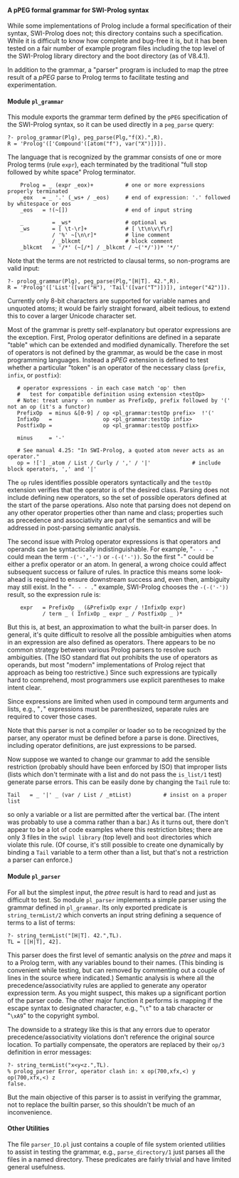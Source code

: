 #### A pPEG formal grammar for SWI-Prolog syntax

While some implementations of Prolog include a formal specification of their syntax, SWI-Prolog does not; this directory contains such a specification. While it is difficult to know how complete and bug-free it is, but it has been tested on a fair number of example program files including the top level of the SWI-Prolog library directory and the boot directory (as of V8.4.1).

In addition to the grammar, a "parser" program is included to map the ptree result of a *pPEG* parse to Prolog terms to facilitate testing and experimentation.

#### Module `pl_grammar`

This module exports the grammar term defined by the `pPEG` specification of the SWI-Prolog syntax, so it can be used directly in a `peg_parse` query:
```
?- prolog_grammar(Plg), peg_parse(Plg,"f(X).",R).
R = 'Prolog'(['Compound'([atom("f"), var("X")])]).
```
The language that is recognized by the grammar consists of one or more Prolog terms (rule `expr`), each terminated by the traditional "full stop followed by white space" Prolog terminator.
```
	Prolog = _ (expr _eox)+          # one or more expressions properly terminated
	_eox   = _ '.' (_ws+ / _eos)     # end of expression: '.' followed by whitespace or eos
	_eos   = !(~[])                  # end of input string
	
	_         = _ws*                 # optional ws
	_ws       = [ \t-\r]+            # [ \t\n\v\f\r]
	          / '%' ~[\n\r]*         # line comment
	          / _blkcmt              # block comment
	_blkcmt   = '/*' (~[/*] / _blkcmt / ~('*/'))* '*/'

```
Note that the terms are not restricted to clausal terms, so non-programs are valid input:
```
?- prolog_grammar(Plg), peg_parse(Plg,"[H|T]. 42.",R).
R = 'Prolog'(['List'([var("H"), 'Tail'([var("T")])]), integer("42")]).
```
Currently only 8-bit characters are supported for variable names and unquoted atoms; it would be fairly straight forward, albeit tedious, to extend this to cover a larger Unicode character set.

Most of the grammar is pretty self-explanatory but operator expressions are the exception. First, Prolog operator definitions are defined in a separate "table"  which can be extended and modified dynamically. Therefore the set of operators is not defined by the grammar, as would be the case in most programming languages. Instead a *pPEG* extension is defined to test whether a particular "token" is an operator of the necessary class (`prefix`, `infix`, or `postfix`):
 ```
	# operator expressions - in each case match 'op' then 
	#   test for compatible definition using extension <testOp>
	# Note: treat unary - on number as PrefixOp, prefix followed by '(' not an op (it's a functor)
	PrefixOp  = minus &[0-9] / op <pl_grammar:testOp prefix>  !'('
	InfixOp   =                op <pl_grammar:testOp infix>
	PostfixOp =                op <pl_grammar:testOp postfix>
	
	minus     = '-'
	
	# See manual 4.25: "In SWI-Prolog, a quoted atom never acts as an operator."
	op = !['] _atom / List / Curly / ',' / '|'             # include block operators, ',' and '|'
```
The `op` rules identifies possible operators syntactically and the `testOp` extension verifies that the operator is of the desired class. Parsing does not include defining new operators, so the set of possible operators defined at the start of the parse operations. Also note that parsing does not depend on any other operator properties other than name and class; properties such as precedence and associativity are part of the semantics and will be addressed in post-parsing semantic analysis.

The second issue with Prolog operator expressions is that operators and operands can be syntactically indistinguishable. For example, "`- - - .`" could mean the term `-('-','-')` or `-(-('-'))`. So the first "`-`" could be either a prefix operator or an atom. In general, a wrong choice could affect subsequent success or failure of rules. In practice this means some look-ahead is required to ensure downstream success and, even then, ambiguity may still exist. In the "`- - - .`" example, SWI-Prolog chooses the `-(-('-'))` result, so the expression rule is:
```
	expr   = PrefixOp _ (&PrefixOp expr / !InfixOp expr)
	       / term _ ( InfixOp _ expr _ / PostfixOp _ )*
```

But this is, at best, an approximation to what the built-in parser does. In general, it's quite difficult to resolve all the possible ambiguities when atoms in an expression are also defined as operators. There appears to be no common strategy between various Prolog parsers to resolve such ambiguities. (The ISO standard flat out prohibits the use of operators as operands, but most "modern" implementations of Prolog reject that approach as being too restrictive.) Since such expressions are typically hard to comprehend, most programmers use explicit parentheses to make intent clear.  

Since expressions are limited when used in compound term arguments and lists, e.g., "`,`" expressions must be parenthesized, separate rules are required to cover those cases.

Note that this parser is not a compiler or loader so to be recognized by the parser, any operator must be defined before a parse is done. Directives, including operator definitions, are just expressions to be parsed.

Now suppose we wanted to change our grammar to add the sensible restriction (probably should have been enforced by ISO) that improper lists (lists which don't terminate with a list and do not pass the `is_list/1` test) generate parse errors. This can be easily done by changing the `Tail` rule to:
 ```
 Tail   = _ '|' _ (var / List / _mtList)          # insist on a proper list
 ```
so only a variable or a list are permitted after the vertical bar. (The intent was probably to use a comma rather than a bar.)  As it turns out, there don't appear to be a lot of code examples where this restriction bites; there are only 3 files in the `swipl library` (top level) and `boot` directories which violate this rule. (Of course, it's still possible to create one dynamically by binding a `Tail` variable to a term other than a list, but that's not a restriction a parser can enforce.)

#### Module `pl_parser`

For all but the simplest input, the *ptree* result is hard to read and just as difficult to test. So module `pl_parser` implements a simple parser using the grammar defined in `pl_grammar`. Its only exported predicate is `string_termList/2` which converts an input string defining a sequence of terms to a list of terms:
```
?- string_termList("[H|T]. 42.",TL).
TL = [[H|T], 42].
```
This parser does the first level of semantic analysis on the *ptree* and maps it to a Prolog term, with any variables bound to their names. (This binding is convenient while testing, but can removed by commenting out a couple of lines in the source where indicated.) Semantic analysis is where all the precedence/associativity rules are applied to generate any operator expression term. As you might suspect, this makes up a significant portion of the parser code. The other major function it performs is mapping if the escape syntax to designated character, e.g., "`\t`" to a tab character or "`\xA9`" to the copyright symbol.

The downside to a strategy like this is that any errors due to operator precedence/associativity violations don't reference the original source location. To partially compensate, the operators are replaced by their `op/3` definition in error messages:
```
?- string_termList("x<y<z.",TL).
% prolog_parser Error, operator clash in: x op(700,xfx,<) y op(700,xfx,<) z
false.
```
But the main objective of this parser is to assist in verifying the grammar, not to replace the builtin parser, so this shouldn't be much of an inconvenience.

#### Other Utilities

The file `parser_IO.pl` just contains a couple of file system oriented utilities to assist in testing the grammar, e.g., `parse_directory/1` just parses all the files in a named directory. These predicates are fairly trivial and have limited general usefulness.
